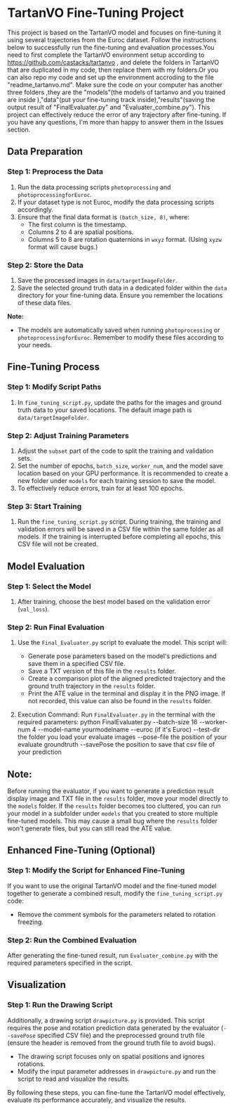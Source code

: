 # TartanVO Fine-Tuning Project

This project is based on the TartanVO model and focuses on fine-tuning it using several trajectories from the Euroc dataset. Follow the instructions below to successfully run the fine-tuning and evaluation processes.You need to first complete the TartanVO environment setup according to https://github.com/castacks/tartanvo , and delete the folders in TartanVO that are duplicated in my code, then replace them with my folders.Or you can also repo my code and set up the environment accroding to the file "readme_tartanvo.md".
Make sure the code on your computer has another three folders ,they are the "models"(the models of tartanvo and you trained are inside ),"data"(put your fine-tuning track inside),"results"(saving the output result of "FinalEvaluater.py" and "Evaluater_combine.py").
This project can effectively reduce the error of any trajectory after fine-tuning. If you have any questions, I'm more than happy to answer them in the Issues section.

## Data Preparation

### Step 1: Preprocess the Data

1. Run the data processing scripts `photoprocessing` and `photoprocessingforEuroc`.
2. If your dataset type is not Euroc, modify the data processing scripts accordingly.
3. Ensure that the final data format is `(batch_size, 8)`, where:
   - The first column is the timestamp.
   - Columns 2 to 4 are spatial positions.
   - Columns 5 to 8 are rotation quaternions in `wxyz` format. (Using `xyzw` format will cause bugs.)

### Step 2: Store the Data

1. Save the processed images in `data/targetImageFolder`.
2. Save the selected ground truth data in a dedicated folder within the `data` directory for your fine-tuning data. Ensure you remember the locations of these data files.

**Note:**

- The models are automatically saved when running `photoprocessing` or `photoprocessingforEuroc`. Remember to modify these files according to your needs.

## Fine-Tuning Process

### Step 1: Modify Script Paths

1. In `fine_tuning_script.py`, update the paths for the images and ground truth data to your saved locations. The default image path is `data/targetImageFolder`.

### Step 2: Adjust Training Parameters

1. Adjust the `subset` part of the code to split the training and validation sets.
2. Set the number of epochs, `batch_size`, `worker_num`, and the model save location based on your GPU performance. It is recommended to create a new folder under `models` for each training session to save the model.
3. To effectively reduce errors, train for at least 100 epochs.

### Step 3: Start Training

1. Run the `fine_tuning_script.py` script. During training, the training and validation errors will be saved in a CSV file within the same folder as all models. If the training is interrupted before completing all epochs, this CSV file will not be created.

## Model Evaluation

### Step 1: Select the Model

1. After training, choose the best model based on the validation error (`val_loss`).

### Step 2: Run Final Evaluation

1. Use the `Final_Evaluater.py` script to evaluate the model. This script will:
   - Generate pose parameters based on the model's predictions and save them in a specified CSV file.
   - Save a TXT version of this file in the `results` folder.
   - Create a comparison plot of the aligned predicted trajectory and the ground truth trajectory in the `results` folder.
   - Print the ATE value in the terminal and display it in the PNG image. If not recorded, this value can also be found in the `results` folder.

2. Execution Command:
   Run `FinalEvaluater.py` in the terminal with the required parameters:
   python FinalEvaluater.py --batch-size 16 --worker-num 4 --model-name yourmodelname --euroc (if it's Euroc) --test-dir the folder you load your evaluate images --pose-file the position of your evaluate groundtruth --savePose the position to save that csv file of your prediction

## Note:

Before running the evaluator, if you want to generate a prediction result display image and TXT file in the `results` folder, move your model directly to the `models` folder. If the `results` folder becomes too cluttered, you can run your model in a subfolder under `models` that you created to store multiple fine-tuned models. This may cause a small bug where the `results` folder won't generate files, but you can still read the ATE value.

## Enhanced Fine-Tuning (Optional)

### Step 1: Modify the Script for Enhanced Fine-Tuning

If you want to use the original TartanVO model and the fine-tuned model together to generate a combined result, modify the `fine_tuning_script.py` code:

   - Remove the comment symbols for the parameters related to rotation freezing.

### Step 2: Run the Combined Evaluation

After generating the fine-tuned result, run `Evaluater_combine.py` with the required parameters specified in the script.

## Visualization

### Step 1: Run the Drawing Script

Additionally, a drawing script `drawpicture.py` is provided. This script requires the pose and rotation prediction data generated by the evaluator (`--savePose` specified CSV file) and the preprocessed ground truth file (ensure the header is removed from the ground truth file to avoid bugs).

   - The drawing script focuses only on spatial positions and ignores rotations.
   - Modify the input parameter addresses in `drawpicture.py` and run the script to read and visualize the results.

By following these steps, you can fine-tune the TartanVO model effectively, evaluate its performance accurately, and visualize the results.
